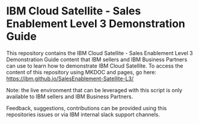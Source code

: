 # IBM Cloud Satellite - Sales Enablement Level 3 Demonstration Guide

This repository contains the IBM Cloud Satellite - Sales Enablement Level 3 Demonstration Guide content that IBM sellers and IBM Business Partners can use to learn how to demonstrate IBM Cloud Satellite. To access the content of this repository using MKDOC and pages, go here: https://ibm.github.io/SalesEnablement-Satellite-L3/ 

Note: the live environment that can be leveraged with this script is only available to IBM sellers and IBM Business Partners.

Feedback, suggestions, contributions can be provided using this repositories issues or via IBM internal slack support channels.
